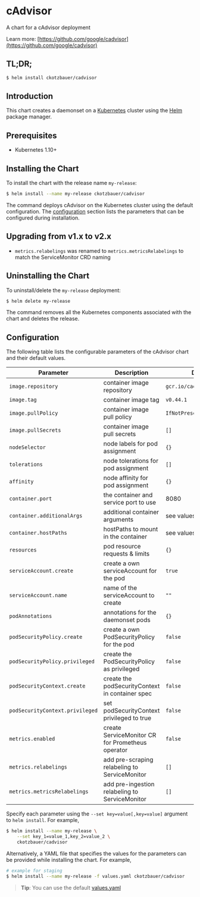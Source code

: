# cAdvisor

A chart for a cAdvisor deployment

Learn more: [https://github.com/google/cadvisor](https://github.com/google/cadvisor)

## TL;DR;

```bash
$ helm install ckotzbauer/cadvisor
```

## Introduction

This chart creates a daemonset on a [Kubernetes](http://kubernetes.io) cluster using the [Helm](https://helm.sh) package manager.

## Prerequisites

- Kubernetes 1.10+

## Installing the Chart

To install the chart with the release name `my-release`:

```bash
$ helm install --name my-release ckotzbauer/cadvisor
```

The command deploys cAdvisor on the Kubernetes cluster using the default configuration. The [configuration](#configuration) section lists the parameters that can be configured during installation.

## Upgrading from v1.x to v2.x

- `metrics.relabelings` was renamed to `metrics.metricsRelabelings` to match the ServiceMonitor CRD naming

## Uninstalling the Chart

To uninstall/delete the `my-release` deployment:

```bash
$ helm delete my-release
```
The command removes all the Kubernetes components associated with the chart and deletes the release.

## Configuration

The following table lists the configurable parameters of the cAdvisor chart and their default values.

| Parameter                      | Description                                      | Default                    |
| ------------------------------ | ------------------------------------------------ | -------------------------- |
| `image.repository`             | container image repository                       | `gcr.io/cadvisor/cadvisor` |
| `image.tag`                    | container image tag                              | `v0.44.1`                  |
| `image.pullPolicy`             | container image pull policy                      | `IfNotPresent`             |
| `image.pullSecrets`            | container image pull secrets                     | `[]`                       |
| `nodeSelector`                 | node labels for pod assignment                   | `{}`                       |
| `tolerations`                  | node tolerations for pod assignment              | `[]`                       |
| `affinity`                     | node affinity for pod assignment                 | `{}`                       |
| `container.port`               | the container and service port to use            | 8080                       |
| `container.additionalArgs`     | additional container arguments                   | see values.yaml            |
| `container.hostPaths`          | hostPaths to mount in the container              | see values.yaml            |
| `resources`                    | pod resource requests & limits                   | `{}`                       |
| `serviceAccount.create`        | create a own serviceAccount for the pod          | `true`                     |
| `serviceAccount.name`          | name of the serviceAccount to create             | `""`                       |
| `podAnnotations`               | annotations for the daemonset pods               | `{}`                       |
| `podSecurityPolicy.create`     | create a own PodSecurityPolicy for the pod       | `false`                    |
| `podSecurityPolicy.privileged` | create the PodSecurityPolicy as privileged       | `false`                    |
| `podSecurityContext.create`    | create the podSecurityContext in container spec  | `false`                    |
| `podSecurityContext.privileged`| set podSecurityContext privileged to true        | `false`                    |
| `metrics.enabled`              | create ServiceMonitor CR for Prometheus operator | `false`                    |
| `metrics.relabelings`          | add pre-scraping relabeling to ServiceMonitor    | `[]`                       |
| `metrics.metricsRelabelings`   | add pre-ingestion relabeling to ServiceMonitor   | `[]`                       |

Specify each parameter using the `--set key=value[,key=value]` argument to `helm install`. For example,

```bash
$ helm install --name my-release \
    --set key_1=value_1,key_2=value_2 \
    ckotzbauer/cadvisor
```

Alternatively, a YAML file that specifies the values for the parameters can be provided while installing the chart. For example,

```bash
# example for staging
$ helm install --name my-release -f values.yaml ckotzbauer/cadvisor
```

> **Tip**: You can use the default [values.yaml](values.yaml)
